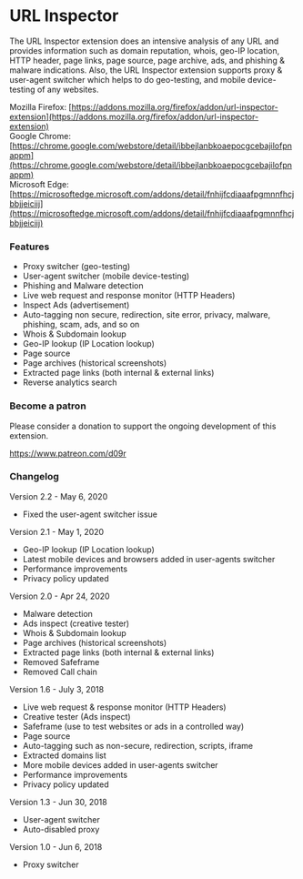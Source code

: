 # URL Inspector
The URL Inspector extension does an intensive analysis of any URL and provides information such as domain reputation, whois, geo-IP location, HTTP header, page links, page source, page archive, ads, and phishing & malware indications. Also, the URL Inspector extension supports proxy & user-agent switcher which helps to do geo-testing, and mobile device-testing of any websites.

Mozilla Firefox: [https://addons.mozilla.org/firefox/addon/url-inspector-extension](https://addons.mozilla.org/firefox/addon/url-inspector-extension)<br/>
Google Chrome: [https://chrome.google.com/webstore/detail/ibbejlanbkoaepocgcebajilofpnappm](https://chrome.google.com/webstore/detail/ibbejlanbkoaepocgcebajilofpnappm)<br/>
Microsoft Edge: [https://microsoftedge.microsoft.com/addons/detail/fnhijfcdiaaafpgmnnfhcjbbjjeiciij](https://microsoftedge.microsoft.com/addons/detail/fnhijfcdiaaafpgmnnfhcjbbjjeiciij)

### Features
* Proxy switcher (geo-testing)
* User-agent switcher (mobile device-testing)
* Phishing and Malware detection
* Live web request and response monitor (HTTP Headers)
* Inspect Ads (advertisement)
* Auto-tagging non secure, redirection, site error, privacy, malware, phishing, scam, ads, and so on
* Whois & Subdomain lookup
* Geo-IP lookup (IP Location lookup)
* Page source
* Page archives (historical screenshots)
* Extracted page links (both internal & external links)
* Reverse analytics search

### Become a patron
Please consider a donation to support the ongoing development of this extension.

https://www.patreon.com/d09r

### Changelog
Version 2.2 - May 6, 2020
- Fixed the user-agent switcher issue

Version 2.1 - May 1, 2020
- Geo-IP lookup (IP Location lookup)
- Latest mobile devices and browsers added in user-agents switcher
- Performance improvements
- Privacy policy updated

Version 2.0 - Apr 24, 2020
- Malware detection
- Ads inspect (creative tester)
- Whois & Subdomain lookup
- Page archives (historical screenshots)
- Extracted page links (both internal & external links)
- Removed Safeframe
- Removed Call chain

Version 1.6 - July 3, 2018
- Live web request & response monitor (HTTP Headers)
- Creative tester (Ads inspect)
- Safeframe (use to test websites or ads in a controlled way)
- Page source
- Auto-tagging such as non-secure, redirection, scripts, iframe
- Extracted domains list
- More mobile devices added in user-agents switcher
- Performance improvements
- Privacy policy updated

Version 1.3 - Jun 30, 2018
- User-agent switcher
- Auto-disabled proxy

Version 1.0 - Jun 6, 2018
- Proxy switcher
